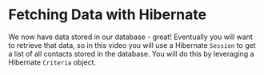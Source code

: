 # Fetching Data with Hibernate

We now have data stored in our database - great! Eventually you will want to retrieve that data, so in this video you will use a Hibernate `Session` to get a list of all contacts stored in the database. You will do this by leveraging a Hibernate `Criteria` object.
